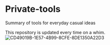 # Private-tools
Summary of tools for everyday casual ideas

This repository is updated every time on a whim.
![CD49019B-1E57-4B99-8CFE-8DE1350A22D3](https://user-images.githubusercontent.com/120607647/220119582-15982d6f-8dd3-406f-83a9-b9a7a13c4206.jpeg)
